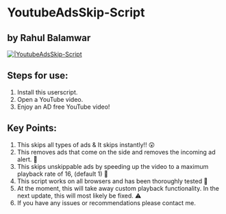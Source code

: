 # YoutubeAdsSkip-Script
## by Rahul Balamwar

[![|YoutubeAdsSkip-Script](https://atharvamarcom.com/wp-content/uploads/2019/03/l2-1.png)](https://www.linkedin.com/in/whorahul)

## Steps for use:
1. Install this userscript.
2. Open a YouTube video.
3. Enjoy an AD free YouTube video!

## Key Points:
1. This skips all types of ads & It skips instantly!! 😲
2. This removes ads that come on the side and removes the incoming ad alert. 🙌
3. This skips unskippable ads by speeding up the video to a maximum playback rate of 16, (default 1) 💨
4. This script works on all browsers and has been thoroughly tested 📝
5. At the moment, this will take away custom playback functionality. In the next update, this will most likely be fixed. ⚠
6. If you have any issues or recommendations please contact me.
